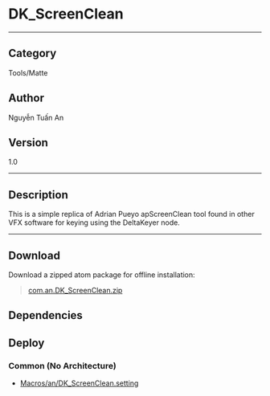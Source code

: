 # DK_ScreenClean
___

## Category
Tools/Matte

## Author
Nguyễn Tuấn An

## Version
1.0

___

## Description
<p>This is a simple replica of Adrian Pueyo apScreenClean tool found in other VFX software for keying using the DeltaKeyer node.</p>

___

## Download

Download a zipped atom package for offline installation:
> [com.an.DK_ScreenClean.zip](https://gitlab.com/WeSuckLess/Reactor/-/archive/master/Reactor-master.zip?path=Atoms/com.an.DK_ScreenClean)  

## Dependencies

## Deploy

### Common (No Architecture)

<ul>
<li><a href="https://gitlab.com/WeSuckLess/Reactor/-/blob/master/Atoms/com.an.DK_ScreenClean/Macros/an/DK_ScreenClean.setting?ref_type=heads">Macros/an/DK_ScreenClean.setting</a></li>
</ul>

